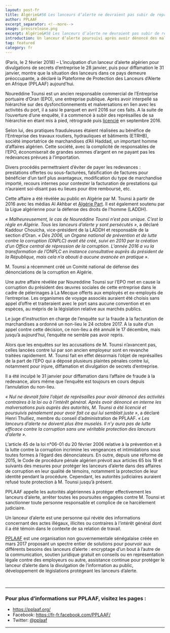 ```yaml
---
layout: post-fr
title: Algérie&#58 Les lanceurs d’alerte ne devraient pas subir de représailles
author: PPLAAF
excerpt_separator: <!--more-->
image: pressrelease.png
excerpt: Algérie&#58 Les lanceurs d’alerte ne devraient pas subir de représailles. Un lanceur d’alerte poursuivi après avoir dénoncé des malversations au sein d’une entreprise publique
introduction: Un lanceur d’alerte poursuivi après avoir dénoncé des malversations au sein d’une entreprise publique
tag: featured
category: fr
---
```

<!-- <img class="img-responsive img-post center-block" src="/assets/img/posts/cyber-journ.jpg"> -->

(Paris, le 2 février 2018) – L’inculpation d’un lanceur d’alerte algérien pour divulgations de secrets d’entreprise le 28 janvier, puis pour diffamation le 31 janvier, montre que la situation des lanceurs dans ce pays demeure préoccupante, a déclaré la Plateforme de Protection des Lanceurs d’Alerte en Afrique (PPLAAF) aujourd’hui.  

Noureddine Tounsi est un ancien responsable commercial de l’Entreprise portuaire d’Oran (EPO), une entreprise publique. Après avoir interpellé sa hiérarchie sur des dysfonctionnements et malversations en lien avec les activités du port, il a saisi le parquet en avril 2016 sur ces faits. A la suite de l’ouverture d’une enquête, il a commencé à subir des représailles de sa hiérarchie en étant mis à pied, rétrogradé puis <a href="https://algeriepart.com/2017/07/27/documents-exclusifs-port-doran-cadres-menaces-harceles-quils-ont-dit-non-aux-affaires-louches-dali-haddad/" target="blank">licencié</a> en septembre 2016.  

Selon lui, des pratiques frauduleuses étaient réalisées au bénéfice de l’Entreprise des travaux routiers, hydrauliques et bâtiments (ETRHB), société importatrice de marchandises d’Ali Haddad, un important homme d’affaires algérien. Cette société, avec la complicité de responsables de l’EPO, économiserait de grandes sommes d’argent en ne payant pas les redevances prévues à l’importation. 

Divers procédés permettraient d’éviter de payer les redevances : prestations offertes ou sous-facturées, falsification de factures pour bénéficier d’un tarif plus avantageux, modification du type de marchandise importé, recours internes pour contester la facturation de prestations qui n’auraient soi-disant pas eu lieues pour être remboursé, etc.

Cette affaire a été révélée au public en Algérie par M. Tounsi à partir de 2016 avec les médias Al Akhbar et <a href="https://algeriepart.com/2017/07/26/enquete-exclusive-port-doran-a-perdu-de-largent-a-cause-dali-haddad/" target="blank">Algérie Part</a>. Il est également soutenu par la Ligue algérienne pour la défense des droits de l'homme (LADDH).

_« Malheureusement, le cas de Noureddine Tounsi n’est pas unique. C’est la règle en Algérie. Tous les lanceurs d’alerte y sont persécutés »_, a déclaré Kaddour Chouicha, vice-président de la LADDH et responsable de la section d’Oran. _« Dès 2006, un Organe national de prévention et de lutte contre la corruption (ONPLC) avait été créé, suivi en 2010 par la création d’un Office central de répression de la corruption. L’année 2016 a vu la transformation de l’ONPLC en instance consultative auprès du président de la République, mais cela n’a abouti à aucune avancée en pratique »_. 

M. Tounsi a récemment créé un Comité national de défense des dénonciations de la corruption en Algérie. 

Une autre affaire révélée par Noureddine Tounsi sur l’EPO met en cause la corruption du président des œuvres sociales de cette entreprise dans le cadre de pèlerinages à La Mecque offerts aux employés et ex-employés de l’entreprise. Les organismes de voyage associés auraient été choisis sans appel d’offre et traiteraient avec le port sans aucune convention et en espèces, au mépris de la législation relative aux marchés publics. 

Le juge d’instruction en charge de l’enquête sur la fraude à la facturation de marchandises a ordonné un non-lieu le 24 octobre 2017. A la suite d’un appel contre cette décision, ce non-lieu a été annulé le 17 décembre, mais jusqu’à aujourd’hui, l’enquête ne semble pas avoir repris.

Alors que les enquêtes sur les accusations de M. Tounsi n’avancent pas, celles lancées contre lui par son ancien employeur sont en revanche traitées rapidement. M. Tounsi fait en effet désormais l’objet de représailles de la part de l’EPO qui a déposé plusieurs plaintes pénales contre lui, notamment pour injure, diffamation et divulgation de secrets d’entreprise. 

Il a été inculpé le 31 janvier pour diffamation dans l’affaire de fraude à la redevance, alors même que l’enquête est toujours en cours depuis l’annulation du non-lieu.

_« Nul ne devrait faire l’objet de représailles pour avoir dénoncé des activités contraires à la loi ou à l’intérêt général. Après avoir dénoncé en interne les malversations puis auprès des autorités, M. Tounsi a été licencié et poursuivis pénalement pour avoir fait ce qui lui semblait juste »_, a déclaré Henri Thulliez, membre du conseil d’administration de PPLAAF. _« Les lanceurs d’alerte ne doivent plus être muselés. Il n’y aura pas de lutte efficace contre la corruption sans une véritable protection des lanceurs d’alerte »_. 

L’article 45 de la loi n°06-01 du 20 février 2006 relative à la prévention et à la lutte contre la corruption incrimine les vengeances et intimidations sous toutes formes à l’égard des dénonciateurs. En outre, depuis une réforme de 2015, le Code de procédure pénale algérien prévoit aux articles 65 bis 19 et suivants des mesures pour protéger les lanceurs d’alerte dans des affaires de corruption en leur qualité de témoins, notamment la protection de leur identité pendant la procédure. Cependant, les autorités judiciaires auraient refusé toute protection à M. Tounsi jusqu’à présent.

PPLAAF appelle les autorités algériennes à protéger effectivement les lanceurs d’alerte, arrêter toutes les poursuites engagées contre M. Tounsi et sanctionner toute personne responsable et complice de ce harcèlement judiciaire.

Un lanceur d’alerte est une personne qui révèle des informations concernant des actes illégaux, illicites ou contraires à l’intérêt général dont il a été témoin dans le contexte de sa relation de travail. 

[PPLAAF](https://pplaaf.org/fr) est une organisation non gouvernementale sénégalaise créée en mars 2017 proposant un spectre entier de solutions pour pourvoir aux différents besoins des lanceurs d’alerte : encryptage d’un bout à l’autre de la communication, soutien juridique gratuit en conseils ou en représentation légale contre des employeurs ou autre, assistance continue pour protéger le lanceur d’alerte dans la divulgation de l’information au public, développement de législations protégeant les lanceurs d’alerte. 

<br>

--------

### Pour plus d’informations sur PPLAAF, visitez les pages :
- <https://pplaaf.org/>
- Facebook: <https://fr-fr.facebook.com/PPLAAF/>
- Twitter: [@pplaaf](https://twitter.com/pplaaf)

--------------
